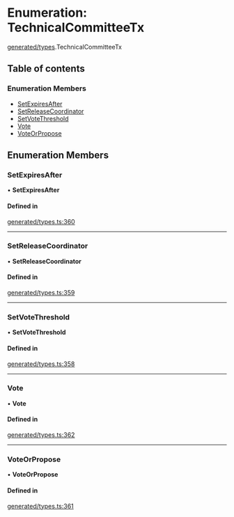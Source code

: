 # Enumeration: TechnicalCommitteeTx

[generated/types](../wiki/generated.types).TechnicalCommitteeTx

## Table of contents

### Enumeration Members

- [SetExpiresAfter](../wiki/generated.types.TechnicalCommitteeTx#setexpiresafter)
- [SetReleaseCoordinator](../wiki/generated.types.TechnicalCommitteeTx#setreleasecoordinator)
- [SetVoteThreshold](../wiki/generated.types.TechnicalCommitteeTx#setvotethreshold)
- [Vote](../wiki/generated.types.TechnicalCommitteeTx#vote)
- [VoteOrPropose](../wiki/generated.types.TechnicalCommitteeTx#voteorpropose)

## Enumeration Members

### SetExpiresAfter

• **SetExpiresAfter**

#### Defined in

[generated/types.ts:360](https://github.com/PolymathNetwork/polymesh-sdk/blob/49113a20/src/generated/types.ts#L360)

___

### SetReleaseCoordinator

• **SetReleaseCoordinator**

#### Defined in

[generated/types.ts:359](https://github.com/PolymathNetwork/polymesh-sdk/blob/49113a20/src/generated/types.ts#L359)

___

### SetVoteThreshold

• **SetVoteThreshold**

#### Defined in

[generated/types.ts:358](https://github.com/PolymathNetwork/polymesh-sdk/blob/49113a20/src/generated/types.ts#L358)

___

### Vote

• **Vote**

#### Defined in

[generated/types.ts:362](https://github.com/PolymathNetwork/polymesh-sdk/blob/49113a20/src/generated/types.ts#L362)

___

### VoteOrPropose

• **VoteOrPropose**

#### Defined in

[generated/types.ts:361](https://github.com/PolymathNetwork/polymesh-sdk/blob/49113a20/src/generated/types.ts#L361)
